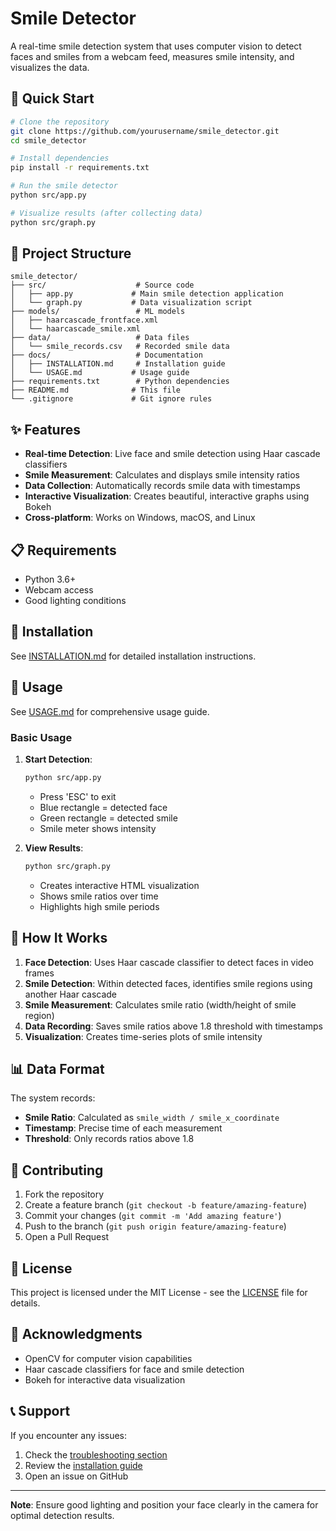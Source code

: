 # Smile Detector

A real-time smile detection system that uses computer vision to detect faces and smiles from a webcam feed, measures smile intensity, and visualizes the data.

## 🚀 Quick Start

```bash
# Clone the repository
git clone https://github.com/yourusername/smile_detector.git
cd smile_detector

# Install dependencies
pip install -r requirements.txt

# Run the smile detector
python src/app.py

# Visualize results (after collecting data)
python src/graph.py
```

## 📁 Project Structure

```
smile_detector/
├── src/                    # Source code
│   ├── app.py             # Main smile detection application
│   └── graph.py           # Data visualization script
├── models/                 # ML models
│   ├── haarcascade_frontface.xml
│   └── haarcascade_smile.xml
├── data/                   # Data files
│   └── smile_records.csv   # Recorded smile data
├── docs/                   # Documentation
│   ├── INSTALLATION.md     # Installation guide
│   └── USAGE.md           # Usage guide
├── requirements.txt        # Python dependencies
├── README.md              # This file
└── .gitignore             # Git ignore rules
```

## ✨ Features

- **Real-time Detection**: Live face and smile detection using Haar cascade classifiers
- **Smile Measurement**: Calculates and displays smile intensity ratios
- **Data Collection**: Automatically records smile data with timestamps
- **Interactive Visualization**: Creates beautiful, interactive graphs using Bokeh
- **Cross-platform**: Works on Windows, macOS, and Linux

## 📋 Requirements

- Python 3.6+
- Webcam access
- Good lighting conditions

## 🔧 Installation

See [INSTALLATION.md](docs/INSTALLATION.md) for detailed installation instructions.

## 📖 Usage

See [USAGE.md](docs/USAGE.md) for comprehensive usage guide.

### Basic Usage

1. **Start Detection**:
   ```bash
   python src/app.py
   ```
   - Press 'ESC' to exit
   - Blue rectangle = detected face
   - Green rectangle = detected smile
   - Smile meter shows intensity

2. **View Results**:
   ```bash
   python src/graph.py
   ```
   - Creates interactive HTML visualization
   - Shows smile ratios over time
   - Highlights high smile periods

## 🧠 How It Works

1. **Face Detection**: Uses Haar cascade classifier to detect faces in video frames
2. **Smile Detection**: Within detected faces, identifies smile regions using another Haar cascade
3. **Smile Measurement**: Calculates smile ratio (width/height of smile region)
4. **Data Recording**: Saves smile ratios above 1.8 threshold with timestamps
5. **Visualization**: Creates time-series plots of smile intensity

## 📊 Data Format

The system records:
- **Smile Ratio**: Calculated as `smile_width / smile_x_coordinate`
- **Timestamp**: Precise time of each measurement
- **Threshold**: Only records ratios above 1.8

## 🤝 Contributing

1. Fork the repository
2. Create a feature branch (`git checkout -b feature/amazing-feature`)
3. Commit your changes (`git commit -m 'Add amazing feature'`)
4. Push to the branch (`git push origin feature/amazing-feature`)
5. Open a Pull Request

## 📝 License

This project is licensed under the MIT License - see the [LICENSE](LICENSE) file for details.

## 🙏 Acknowledgments

- OpenCV for computer vision capabilities
- Haar cascade classifiers for face and smile detection
- Bokeh for interactive data visualization

## 📞 Support

If you encounter any issues:
1. Check the [troubleshooting section](docs/USAGE.md#troubleshooting)
2. Review the [installation guide](docs/INSTALLATION.md)
3. Open an issue on GitHub

---

**Note**: Ensure good lighting and position your face clearly in the camera for optimal detection results.

